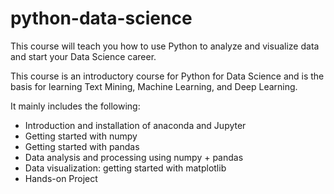 # python-data-science

This course will teach you how to use Python to analyze and visualize data and start your Data Science career.

This course is an introductory course for Python for Data Science and is the basis for learning Text Mining, Machine Learning, and Deep Learning.

It mainly includes the following:

- Introduction and installation of anaconda and Jupyter
- Getting started with numpy
- Getting started with pandas
- Data analysis and processing using numpy + pandas
- Data visualization: getting started with matplotlib
- Hands-on Project
